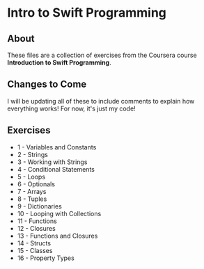 # Intro to Swift Programming
## About
These files are a collection of exercises from the Coursera course **Introduction to Swift Programming**.

## Changes to Come
I will be updating all of these to include comments to explain how everything works! For now, it's just my code!

## Exercises
- 1 - Variables and Constants
- 2 - Strings
- 3 - Working with Strings
- 4 - Conditional Statements
- 5 - Loops
- 6 - Optionals
- 7 - Arrays
- 8 - Tuples
- 9 - Dictionaries
- 10 - Looping with Collections
- 11 - Functions
- 12 - Closures
- 13 - Functions and Closures
- 14 - Structs
- 15 - Classes
- 16 - Property Types
